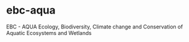 # ebc-aqua
EBC - AQUA
Ecology, Biodiversity, Climate change and Conservation of Aquatic Ecosystems and Wetlands
